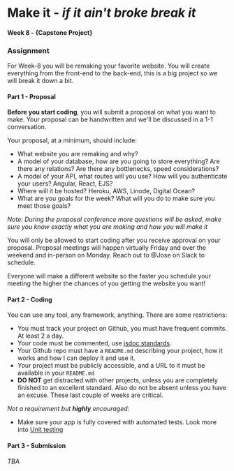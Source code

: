 # Make it - *if it ain't broke break it*
#### Week 8 - {Capstone Project}

### Assignment
For Week-8 you will be remaking your favorite website. You will create everything from the front-end to the back-end, this is a big project so we will break it down a bit.

#### Part 1 - Proposal
**Before you start coding**, you will submit a proposal on what you want to make. Your proposal can be handwritten and we'll be discussed in a 1-1 conversation.

Your proposal, at a minimum, should include:
* What website you are remaking and why?
* A model of your database, how are you going to store everything? Are there any relations? Are there any bottlenecks, speed considerations?
* A model of your API, what routes will you use? How will you authenticate your users? Angular, React, EJS?
* Where will it be hosted? Heroku, AWS, Linode, Digital Ocean?
* What are you goals for the week? What will you do to make sure you meet those goals?

*Note: During the proposal conference more questions will be asked, make sure you know exactly what you are making and how you will make it*

You will only be allowed to start coding after you receive approval on your proposal. Proposal meetings will happen virtually Friday and over the weekend and in-person on Monday. Reach out to @Jose on Slack to schedule.

Everyone will make a different website so the faster you schedule your meeting the higher the chances of you getting the website you want!

#### Part 2 - Coding
You can use any tool, any framework, anything. There are some restrictions:
* You must track your project on Github, you must have frequent commits. At least 2 a day.
* Your code must be commented, use [jsdoc standards](http://usejsdoc.org/about-getting-started.html).
* Your Github repo must have a `README.md` describing your project, how it works and how I can deploy it and use it.
* Your project must be publicly accessible, and a URL to it must be available in your `README.md`
* **DO NOT** get distracted with other projects, unless you are completely finished to an excellent standard. Also do not be absent unless you have an excuse. These last couple of weeks are critical.

*Not a requirement but __highly__ encouraged:*
* Make sure your app is fully covered with automated tests. Look more into [Unit testing](https://blog.risingstack.com/node-hero-node-js-unit-testing-tutorial/)

#### Part 3 - Submission
*TBA*
